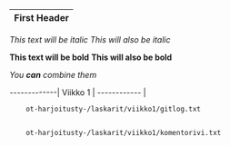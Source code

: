 First Header | 
------------ |

*This text will be italic*
_This will also be italic_

**This text will be bold**
__This will also be bold__

_You **can** combine them_

-------------|
Viikko 1     | 
------------ |


        ot-harjoitusty-/laskarit/viikko1/gitlog.txt
        
        
        ot-harjoitusty-/laskarit/viikko1/komentorivi.txt
      

